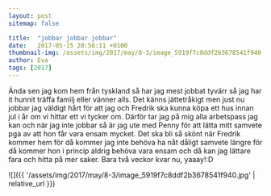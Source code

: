 ```yaml
---
layout: post
sitemap: false

title:  "jobbar jobbar jobbar"
date:   2017-05-15 20:56:11 +0100
thumbnail-img: /assets/img/2017/may/8-3/image_5919f7c8ddf2b3678541f940.jpg
author: Eva
tags: [2017]
---
```


Ända sen jag kom hem från tyskland så har jag mest jobbat tyvärr så jag har it hunnit träffa familj eller vänner alls. Det känns jättetråkigt men just nu jobbar jag väldigt hårt för att jag och Fredrik ska kunna köpa ett hus innan jul i år om vi hittar ett vi tycker om. Därför tar jag på mig alla arbetspass jag kan och när jag inte jobbar så är jag ute med Penny för att lätta mitt samvete pga av att hon får vara ensam mycket. Det ska bli så skönt när Fredrik kommer hem för då kommer jag inte behöva ha nåt dåligt samvete längre för då kommer hon i princip aldrig behöva vara ensam och då kan jag lättare fara och hitta på mer saker. Bara två veckor kvar nu, yaaay!:D

![]({{ '/assets/img/2017/may/8-3/image_5919f7c8ddf2b3678541f940.jpg'  | relative_url }})

